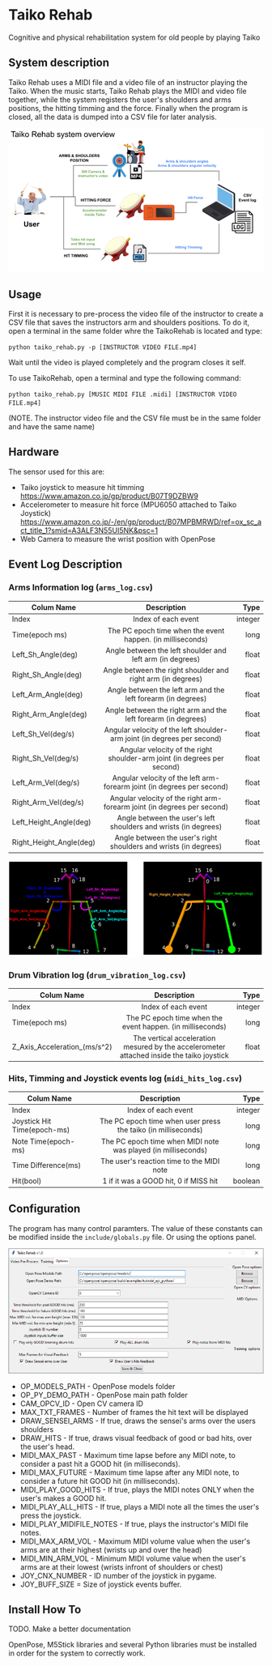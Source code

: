 # Taiko Rehab
Cognitive and physical rehabilitation system for old people by playing Taiko

## System description
Taiko Rehab uses a MIDI file and a video file of an instructor playing the Taiko. When the music starts, Taiko Rehab plays the MIDI and video file together, while the system registers the user's shoulders and arms positions, the hitting timming and the force. Finally when the program is closed, all the data is dumped into a CSV file for later analysis. 

![System Description](img/system_description.png?raw=true)

## Usage 

First it is necessary to pre-process the video file of the instructor to create a CSV file that saves the instructors arm and shoulders positions. 
To do it, open a terminal in the same folder whre the TaikoRehab is located and type:

`python taiko_rehab.py -p [INSTRUCTOR VIDEO FILE.mp4]`

Wait until the video is played completely and the program closes it self. 

To use TaikoRehab, open a terminal and type the following command:

`python taiko_rehab.py [MUSIC MIDI FILE .midi] [INSTRUCTOR VIDEO FILE.mp4]`

(NOTE. The instructor video file and the CSV file must be in the same folder and have the same name)

## Hardware

The sensor used for this are: 
- Taiko joystick to measure hit timming 
https://www.amazon.co.jp/gp/product/B07T9DZBW9
- Accelerometer to measure hit force (MPU6050 attached to Taiko Joystick)
 https://www.amazon.co.jp/-/en/gp/product/B07MPBMRWD/ref=ox_sc_act_title_1?smid=A3ALF3N55UI5NK&psc=1
- Web Camera to measure the wrist position with OpenPose


## Event Log Description 

### Arms Information log (`arms_log.csv`)
| Colum Name  |      Description      |  Type |
|----------|:-------------:|------:|
| Index |  Index of each event | integer |
| Time(epoch ms) |  The PC epoch time when the event happen. (in milliseconds) | long |
| Left_Sh_Angle(deg) |  Angle between the left shoulder and left arm (in degrees) | float |
| Right_Sh_Angle(deg) |  Angle between the right shoulder and right arm (in degrees) | float |
| Left_Arm_Angle(deg) |  Angle between the left arm and the left forearm (in degrees) | float |
| Right_Arm_Angle(deg) |  Angle between the right arm and the left forearm (in degrees) | float |
| Left_Sh_Vel(deg/s) |  Angular velocity of the left shoulder-arm joint (in degrees per second) | float |
| Right_Sh_Vel(deg/s) |  Angular velocity of the right shoulder-arm joint (in degrees per second) | float |
| Left_Arm_Vel(deg/s) |  Angular velocity of the left arm-forearm joint (in degrees per second) | float |
| Right_Arm_Vel(deg/s) |  Angular velocity of the right arm-forearm joint (in degrees per second) | float |
| Left_Height_Angle(deg) |  Angle between the user's left shoulders and wrists (in degrees) | float |
| Right_Height_Angle(deg) |  Angle between the user's right shoulders and wrists (in degrees)  | float |

![System Description](img/opencv_arms.png?raw=true)


### Drum Vibration log (`drum_vibration_log.csv`)
| Colum Name  |      Description      |  Type |
|----------|:-------------:|------:|
| Index |  Index of each event | integer |
| Time(epoch ms) |  The PC epoch time when the event happen. (in milliseconds) | long |
| Z_Axis_Acceleration_(ms/s^2) | The vertical acceleration mesured by the accelerometer attached inside the taiko joystick | float |


### Hits, Timming and Joystick events log (`midi_hits_log.csv`)
| Colum Name  |      Description      |  Type |
|----------|:-------------:|------:|
| Index |  Index of each event | integer |
| Joystick Hit Time(epoch-ms) |  The PC epoch time when user press the taiko (in milliseconds) | long |
| Note Time(epoch-ms) |  The PC epoch time when MIDI note was played (in milliseconds) | long |
| Time Difference(ms) |  The user's reaction time to the MIDI note | long |
| Hit(bool) |  1 if it was a GOOD hit, 0 if MISS hit | boolean |

## Configuration
The program has many control paramters. The value of these constants can be modified inside the `include/globals.py` file. Or using the options panel.

![Options Panel](img/config_screenshot.png?raw=true)

- OP_MODELS_PATH - OpenPose models folder
- OP_PY_DEMO_PATH - OpenPose main path folder 
- CAM_OPCV_ID - Open CV camera ID  
- MAX_TXT_FRAMES - Number of frames the hit text will be displayed
- DRAW_SENSEI_ARMS - If true, draws the sensei's arms over the users shoulders
- DRAW_HITS - If true, draws visual feedback of good or bad hits, over the user's head.
- MIDI_MAX_PAST - Maximum time lapse before any MIDI note, to consider a past hit a GOOD hit (in milliseconds).
- MIDI_MAX_FUTURE - Maximum time lapse after any MIDI note, to consider a future hit GOOD hit (in milliseconds).
- MIDI_PLAY_GOOD_HITS - If true, plays the MIDI notes ONLY when the user's makes a 
GOOD hit.
- MIDI_PLAY_ALL_HITS - If true, plays a MIDI note all the times the user's press the joystick. 
- MIDI_PLAY_MIDIFILE_NOTES - If true, plays the instructor's MIDI file notes.  
- MIDI_MAX_ARM_VOL - Maximum MIDI volume value when the user's arms are at their highest (wrists up and over the head)
- MIDI_MIN_ARM_VOL - Minimum MIDI volume value when the user's arms are at their lowest (wrists infront of shoulders or chest)
- JOY_CNX_NUMBER - ID number of the joystick in pygame. 
- JOY_BUFF_SIZE = Size of joystick events buffer.


## Install How To
TODO. Make a better documentation

OpenPose, M5Stick libraries and several Python libraries must be installed in order for the system to correctly work. 